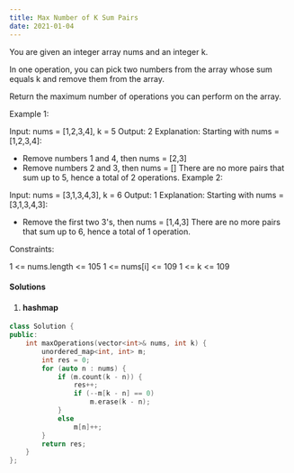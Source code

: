 ```yaml
---
title: Max Number of K Sum Pairs
date: 2021-01-04
---
```

You are given an integer array nums and an integer k.

In one operation, you can pick two numbers from the array whose sum equals k and remove them from the array.

Return the maximum number of operations you can perform on the array.

 

Example 1:

Input: nums = [1,2,3,4], k = 5
Output: 2
Explanation: Starting with nums = [1,2,3,4]:
- Remove numbers 1 and 4, then nums = [2,3]
- Remove numbers 2 and 3, then nums = []
There are no more pairs that sum up to 5, hence a total of 2 operations.
Example 2:

Input: nums = [3,1,3,4,3], k = 6
Output: 1
Explanation: Starting with nums = [3,1,3,4,3]:
- Remove the first two 3's, then nums = [1,4,3]
There are no more pairs that sum up to 6, hence a total of 1 operation.
 

Constraints:

1 <= nums.length <= 105
1 <= nums[i] <= 109
1 <= k <= 109


#### Solutions

1. #### hashmap

```cpp
class Solution {
public:
    int maxOperations(vector<int>& nums, int k) {
        unordered_map<int, int> m;
        int res = 0;
        for (auto n : nums) {
            if (m.count(k - n)) {
                res++;
                if (--m[k - n] == 0)
                    m.erase(k - n);
            }
            else
                m[n]++;
        }
        return res;
    }
};
```
